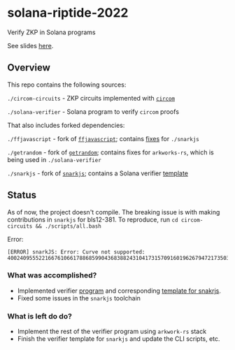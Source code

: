 # solana-riptide-2022

Verify ZKP in Solana programs

See slides [here](https://docs.google.com/presentation/d/1_Vr_bXgWm_6UVt6mZWt_SSQ5xnn3TPBlYWegliit8Rk/edit?usp=sharing).

## Overview

This repo contains the following sources:

`./circom-circuits` - ZKP circuits implemented with [`circom`](https://github.com/iden3/circom/tree/master/circom)

`./solana-verifier` - Solana program to verify `circom` proofs

That also includes forked dependencies:

`./ffjavascript` - fork of [`ffjavascript`](https://github.com/iden3/ffjavascript); contains [fixes](https://github.com/iden3/ffjavascript/pull/30) for `./snarkjs`

`./getrandom` - fork of [`getrandom`](https://github.com/rust-random/getrandom); contains fixes for `arkworks-rs`, which is being used in `./solana-verifier`

`./snarkjs` - fork of [`snarkjs`](https://github.com/iden3/snarkjs); contains a Solana verifier [template](snarkjs/templates/verifier_groth16_solana.rs.ejs)

## Status

As of now, the project doesn't compile. The breaking issue is with making contributions in `snarkjs` for bls12-381. To reproduce, run `cd circom-circuits && ./scripts/all.bash`

Error:

```
[ERROR] snarkJS: Error: Curve not supported: 4002409555221667610661788685990436838824310417315709160196267947217350388461752218928110433526561144555515641069568
```

### What was accomplished?

- Implemented verifier [program](solana-verifier/programs/solana-verifier/src/verifier.rs) and corresponding [template for snakrjs](snarkjs/templates/verifier_groth16_solana.rs.ejs).
- Fixed some issues in the `snarkjs` toolchain

### What is left do do?
- Implement the rest of the verifier program using `arkwork-rs` stack
- Finish the verifier template for `snarkjs` and update the CLI scripts, etc.
